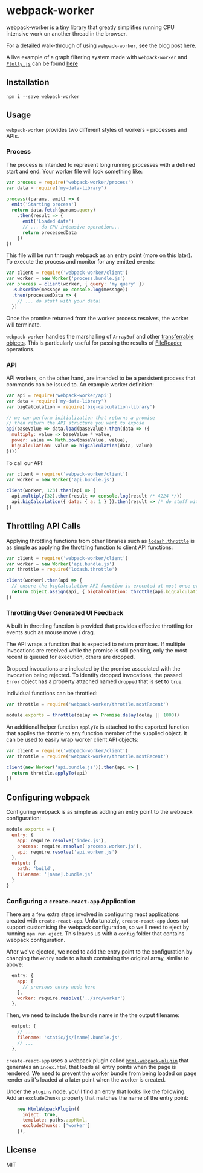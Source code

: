 # webpack-worker

webpack-worker is a tiny library that greatly simplifies running CPU intensive 
work on another thread in the browser.

For a detailed walk-through of using `webpack-worker`, see the blog post 
[here](https://github.com/danderson00/webpack-worker/blob/master/samples/plotly/blog.md).

A live example of a graph filtering system made with `webpack-worker` and [`Plotly.js`](https://plot.ly/javascript/) 
can be found [here](https://danderson00.github.io/webpack-worker/)

## Installation

    npm i --save webpack-worker

## Usage

`webpack-worker` provides two different styles of workers - processes and APIs.

### Process

The process is intended to represent long running processes with a defined 
start and end. Your worker file will look something like:

```Javascript
var process = require('webpack-worker/process')
var data = require('my-data-library')

process((params, emit) => {
  emit('Starting process')
  return data.fetch(params.query)
    .then(result => {
      emit('Loaded data')
      // ... do CPU intensive operation...
      return processedData
    })
})

```

This file will be run through webpack as an entry point (more on this later).
To execute the process and monitor for any emitted events:

```Javascript
var client = require('webpack-worker/client')
var worker = new Worker('process.bundle.js')
var process = client(worker, { query: 'my query' })
  .subscribe(message => console.log(message))
  .then(processedData => {
    // ... do stuff with your data!
  })
```

Once the promise returned from the worker process resolves, the worker will terminate.

`webpack-worker` handles the marshalling of `ArrayBuf` and other [transferrable objects](https://developer.mozilla.org/en-US/docs/Web/API/Transferable).
This is particularly useful for passing the results of [FileReader](https://developer.mozilla.org/en-US/docs/Web/API/FileReader) operations.

### API

API workers, on the other hand, are intended to be a persistent process that
commands can be issued to. An example worker definition:

```Javascript
var api = require('webpack-worker/api')
var data = require('my-data-library')
var bigCalculation = require('big-calculation-library')

// we can perform initialization that returns a promise
// then return the API structure you want to expose
api(baseValue => data.load(baseValue).then(data => ({
  multiply: value => baseValue * value,
  power: value => Math.pow(baseValue, value),
  bigCalculation: value => bigCalculation(data, value)
})))
```

To call our API:

```Javascript
var client = require('webpack-worker/client')
var worker = new Worker('api.bundle.js')

client(worker, 123).then(api => {
  api.multiply(32).then(result => console.log(result /* 4224 */))
  api.bigCalculation({ data: { a: 1 } }).then(result => /* do stuff with result */)
})
```

## Throttling API Calls

Applying throttling functions from other libraries such as [`lodash.throttle`](https://lodash.com/docs/4.16.6#throttle) 
is as simple as applying the throttling function to client API functions:

```Javascript
var client = require('webpack-worker/client')
var worker = new Worker('api.bundle.js')
var throttle = require('lodash.throttle')

client(worker).then(api => {
  // ensure the bigCalculation API function is executed at most once every 100ms
  return Object.assign(api, { bigCalculation: throttle(api.bigCalculation, 100) })
})
```

### Throttling User Generated UI Feedback

A built in throttling function is provided that provides effective throttling
for events such as mouse move / drag.

The API wraps a function that is expected to return promises. If multiple 
invocations are received while the promise is still pending, only the most recent 
is queued for execution, others are dropped.

Dropped invocations are indicated by the promise associated with the invocation
being rejected. To identify dropped invocations, the passed `Error` object has 
a property attached named `dropped` that is set to `true`.

Individual functions can be throttled:

```Javascript
var throttle = require('webpack-worker/throttle.mostRecent')

module.exports = throttle(delay => Promise.delay(delay || 1000))
```

An additional helper function `applyTo` is attached to the exported function
that applies the throttle to any function member of the supplied object. It
can be used to easily wrap worker client API objects:

```Javascript
var client = require('webpack-worker/client')
var throttle = require('webpack-worker/throttle.mostRecent')

client(new Worker('api.bundle.js')).then(api => {
  return throttle.applyTo(api)
})
```

## Configuring webpack

Configuring webpack is as simple as adding an entry point to the webpack configuration:

```Javascript
module.exports = {
  entry: {
    app: require.resolve('index.js'),
    process: require.resolve('process.worker.js'),
    api: require.resolve('api.worker.js')
  },
  output: {
    path: 'build',
    filename: '[name].bundle.js'
  }
}
```

### Configuring a `create-react-app` Application

There are a few extra steps involved in configuring react applications created with `create-react-app`. Unfortunately, `create-react-app` does not support customising the webpack configuration, so we'll need to eject by running `npm run eject`. This leaves us with a `config` folder that contains webpack configuration.

After we've ejected, we need to add the entry point to the configuration by changing the `entry` node to a hash containing the original array, similar to above:

```Javascript
  entry: {
    app: [
      // previous entry node here
    ],
    worker: require.resolve('../src/worker')
  },
```

Then, we need to include the bundle name in the the output filename:

```Javascript
  output: {
    // ...
    filename: 'static/js/[name].bundle.js',
    // ...
  },
```

`create-react-app` uses a webpack plugin called [`html-webpack-plugin`](https://github.com/jantimon/html-webpack-plugin) 
that generates an `index.html` that loads all entry points when the page is rendered. 
We need to prevent the worker bundle from being loaded on page render as it's loaded 
at a later point when the worker is created.

Under the `plugins` node, you'll find an entry that looks like the following. Add an 
`excludeChunks` property that matches the name of the entry point:

```Javascript
    new HtmlWebpackPlugin({
      inject: true,
      template: paths.appHtml,
      excludeChunks: ['worker']
    }),
```

## License

MIT